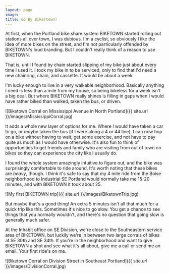```yaml
---
layout: page
image:
title: Go By Bike(town)
---
```


At first, when the Portland bike share system BIKETOWN started rolling out stations all over town, I was dubious. I'm a cyclist, so obviously I like the idea of more bikes on the street, and I'm not particularly offended by BIKETOWN's loud branding. But I couldn't really think of a reason to _use_ BIKETOWN.

That is, until I found by chain started slipping of my bike just about every time I used it. I took my bike in to be serviced, only to find that I'd need a new chainring, chain, and cassette. It would be about a week.  

I'm lucky enough to live in a very walkable neighborhood. Basically anything I need is less than a mile from my house, so being bikeless for a week isn't a big deal. But where BIKETOWN really shines is filling in gaps when I would have rather biked than walked, taken the bus, or driven.  

![Biketown Corral on Mississippi Avenue in North Portland]({{ site.url }}/images/MississippiCorral.jpg)  

It adds a whole new layer of options for me. Where I would have taken a car to go, or _maybe_ taken the bus (if I were along a 4 or 44 line), I can now hop on a bike without having to wait, get some exercise, and not have to pay quite as much as I would have otherwise. It's also fun to think of opportunities to get friends and family who are visiting from out of town on bikes so they can experience the city like I usually do.

I found the whole system amazingly intuitive to figure out, and the bike was surprisingly comfortable to ride around. It's worth noting that these bikes are _heavy_, though. I think it's safe to say that my 4 mile ride from the Boise neighborhood to Industrial SE Portland would normally take me 15-20 minutes, and with BIKETOWN it took about 25.  

![My first BIKETOWN trip]({{ site.url }}/images/BiketownTrip.jpg)  

But maybe that's a good thing! An extra 5 minutes isn't all that much for a quick trip like this. Sometimes it's nice to go slow. You get a chance to see things that you normally wouldn't, and there's no question that going slow is generally much safer.

At the Inhabit office on SE Division, we're close to the Southeastern service area of BIKETOWN, but luckily we're in between two large corrals of bikes at SE 30th and SE 34th. If you're in the neighborhood and want to give BIKETOWN a shot and see what it's all about, give me a call or send me an email. Your first ride's on me.

![Biketown Corral on Division Street in Southeast Portland]({{ site.url }}/images/DivisionCorral.jpg)  
